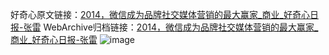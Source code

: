 好奇心原文链接：[2014，微信成为品牌社交媒体营销的最大赢家_商业_好奇心日报-张雷](https://www.qdaily.com/articles/4526.html)
WebArchive归档链接：[2014，微信成为品牌社交媒体营销的最大赢家_商业_好奇心日报-张雷](http://web.archive.org/web/20190623161318/https://www.qdaily.com/articles/4526.html)
![image](http://ww3.sinaimg.cn/large/007d5XDply1g3wg2mpmbvj30u04qeb29)